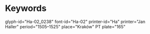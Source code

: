 # Keywords
glyph-id="Ha-02_0238"
font-id="Ha-02"
printer-id="Ha"
printer="Jan Haller"
period="1505–1525"
place="Kraków"
PT plate="165"
